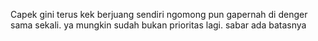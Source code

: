 Capek gini terus kek berjuang sendiri ngomong pun gapernah di denger sama sekali.
ya mungkin sudah bukan prioritas lagi.
sabar ada batasnya 
